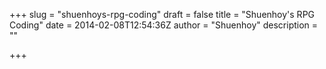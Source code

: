 +++
slug = "shuenhoys-rpg-coding"
draft = false
title = "Shuenhoy's RPG Coding"
date = 2014-02-08T12:54:36Z
author = "Shuenhoy"
description = ""

+++

<div id="24lb_thread"></div>
<script type="text/javascript">
(function() {
var lb24 = document.createElement('script'); lb24.type = 'text/javascript'; lb24.id = '24lbScript'; lb24.async = true; lb24.charset="utf-8";
lb24.src = '//v.24liveblog.com/embed/24.js?id=1258647';
(document.getElementsByTagName('head')[0] || document.getElementsByTagName('body')[0]).appendChild(lb24);})();
</script>